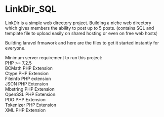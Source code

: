 # LinkDir_SQL
LinkDir is a simple web directory project. Building a niche web directory which gives members the ability to post up to 5 posts. (contains SQL and template file to upload easily on shared hosting or even on free web hosts)

Building laravel frmawork and here are the files to get it started instantly for everyone.

Minimum server requirement to run this project:<br>
PHP >= 7.2.5<br>
BCMath PHP Extension<br>
Ctype PHP Extension<br>
Fileinfo PHP extension<br>
JSON PHP Extension<br>
Mbstring PHP Extension<br>
OpenSSL PHP Extension<br>
PDO PHP Extension<br>
Tokenizer PHP Extension<br>
XML PHP Extension
